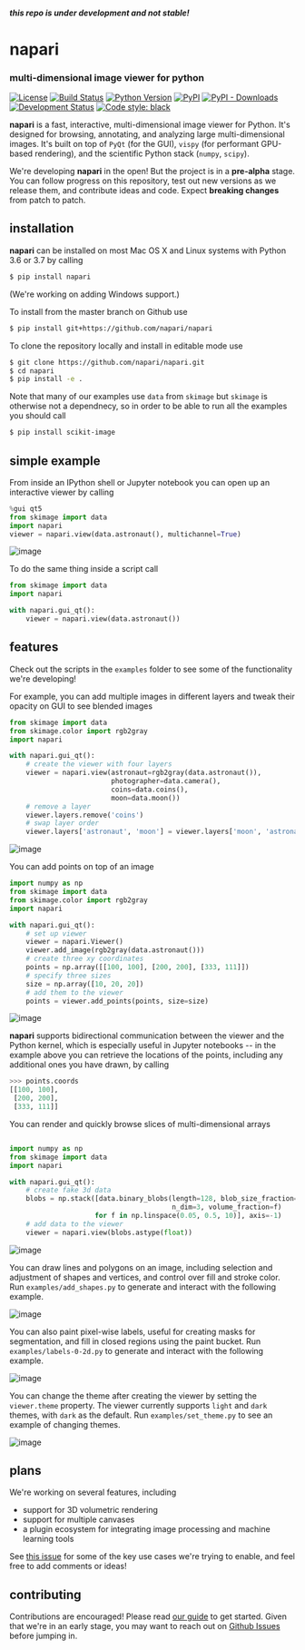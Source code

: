 #### **_this repo is under development and not stable!_**

# napari

### multi-dimensional image viewer for python

[![License](https://img.shields.io/pypi/l/napari.svg)](https://github.com/napari/napari/raw/master/LICENSE)
[![Build Status](https://api.cirrus-ci.com/github/Napari/napari.svg)](https://cirrus-ci.com/napari/napari)
[![Python Version](https://img.shields.io/pypi/pyversions/napari.svg)](https://python.org)
[![PyPI](https://img.shields.io/pypi/v/napari.svg)](https://pypi.org/project/napari)
[![PyPI - Downloads](https://img.shields.io/pypi/dm/napari.svg)](https://pypistats.org/packages/napari)
[![Development Status](https://img.shields.io/pypi/status/napari.svg)](https://github.com/napari/napari)
[![Code style: black](https://img.shields.io/badge/code%20style-black-000000.svg)](https://github.com/python/black)

**napari** is a fast, interactive, multi-dimensional image viewer for Python. It's designed for browsing, annotating, and analyzing large multi-dimensional images. It's built on top of `PyQt` (for the GUI), `vispy` (for performant GPU-based rendering), and the scientific Python stack (`numpy`, `scipy`).

We're developing **napari** in the open! But the project is in a **pre-alpha** stage. You can follow progress on this repository, test out new versions as we release them, and contribute ideas and code. Expect **breaking changes** from patch to patch.

## installation

**napari** can be installed on most Mac OS X and Linux systems with Python 3.6 or 3.7 by calling

```sh
$ pip install napari
```

(We're working on adding Windows support.)

To install from the master branch on Github use

```sh
$ pip install git+https://github.com/napari/napari
```

To clone the repository locally and install in editable mode use

```sh
$ git clone https://github.com/napari/napari.git
$ cd napari
$ pip install -e .
```

Note that many of our examples use `data` from `skimage` but `skimage` is otherwise not a dependnecy, so in order to be able to run all the examples you should call

```sh
$ pip install scikit-image
```

## simple example

From inside an IPython shell or Jupyter notebook you can open up an interactive viewer by calling

```python
%gui qt5
from skimage import data
import napari
viewer = napari.view(data.astronaut(), multichannel=True)
```

![image](resources/screenshot-add-image.png)

To do the same thing inside a script call

```python
from skimage import data
import napari

with napari.gui_qt():
    viewer = napari.view(data.astronaut())
```

## features

Check out the scripts in the `examples` folder to see some of the functionality we're developing!

For example, you can add multiple images in different layers and tweak their opacity on GUI to see blended images

```python
from skimage import data
from skimage.color import rgb2gray
import napari

with napari.gui_qt():
    # create the viewer with four layers
    viewer = napari.view(astronaut=rgb2gray(data.astronaut()),
                         photographer=data.camera(),
                         coins=data.coins(),
                         moon=data.moon())
    # remove a layer
    viewer.layers.remove('coins')
    # swap layer order
    viewer.layers['astronaut', 'moon'] = viewer.layers['moon', 'astronaut']
```

![image](resources/screenshot-layers.png)

You can add points on top of an image

```python
import numpy as np
from skimage import data
from skimage.color import rgb2gray
import napari

with napari.gui_qt():
    # set up viewer
    viewer = napari.Viewer()
    viewer.add_image(rgb2gray(data.astronaut()))
    # create three xy coordinates
    points = np.array([[100, 100], [200, 200], [333, 111]])
    # specify three sizes
    size = np.array([10, 20, 20])
    # add them to the viewer
    points = viewer.add_points(points, size=size)
```

![image](resources/screenshot-add-points.png)

**napari** supports bidirectional communication between the viewer and the Python kernel, which is especially useful in Jupyter notebooks -- in the example above you can retrieve the locations of the points, including any additional ones you have drawn, by calling

```python
>>> points.coords
[[100, 100],
 [200, 200],
 [333, 111]]
```

You can render and quickly browse slices of multi-dimensional arrays

```python

import numpy as np
from skimage import data
import napari

with napari.gui_qt():
    # create fake 3d data
    blobs = np.stack([data.binary_blobs(length=128, blob_size_fraction=0.05,
                                        n_dim=3, volume_fraction=f)
                     for f in np.linspace(0.05, 0.5, 10)], axis=-1)
    # add data to the viewer
    viewer = napari.view(blobs.astype(float))
```

![image](resources/screenshot-nD-image.png)

You can draw lines and polygons on an image, including selection and adjustment of shapes and vertices, and control over fill and stroke color. Run `examples/add_shapes.py` to generate and interact with the following example.

![image](resources/screenshot-add-shapes.png)

You can also paint pixel-wise labels, useful for creating masks for segmentation, and fill in closed regions using the paint bucket. Run `examples/labels-0-2d.py` to generate and interact with the following example.

![image](resources/screenshot-add-labels.png)

You can change the theme after creating the viewer by setting the `viewer.theme` property. The viewer currently supports `light` and `dark` themes, with `dark` as the default. Run `examples/set_theme.py` to see an example of changing themes.

![image](resources/screenshot-set-theme.png)

## plans

We're working on several features, including

- support for 3D volumetric rendering
- support for multiple canvases
- a plugin ecosystem for integrating image processing and machine learning tools

See [this issue](https://github.com/napari/napari/issues/141) for some of the key use cases we're trying to enable, and feel free to add comments or ideas!

## contributing

Contributions are encouraged! Please read [our guide](https://github.com/napari/napari/blob/master/CONTRIBUTING.md) to get started. Given that we're in an early stage, you may want to reach out on [Github Issues](https://github.com/napari/napari/issues) before jumping in.
